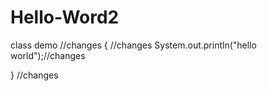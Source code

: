 # Hello-Word2
class demo                         //changes
{                                  //changes
System.out.println("hello world");//changes

}                                 //changes
